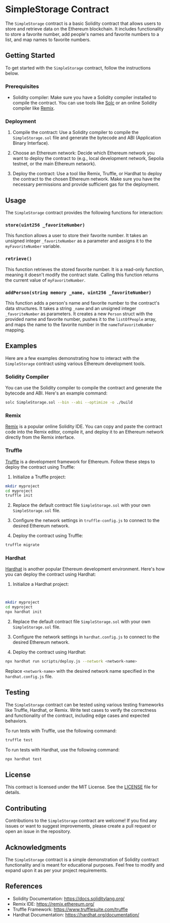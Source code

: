 # SimpleStorage Contract

The `SimpleStorage` contract is a basic Solidity contract that allows users to store and retrieve data on the Ethereum blockchain. It includes functionality to store a favorite number, add people's names and favorite numbers to a list, and map names to favorite numbers.

## Getting Started

To get started with the `SimpleStorage` contract, follow the instructions below.

### Prerequisites

- Solidity compiler: Make sure you have a Solidity compiler installed to compile the contract. You can use tools like [Solc](https://solidity.readthedocs.io/en/latest/installing-solidity.html) or an online Solidity compiler like [Remix](https://remix.ethereum.org/).

### Deployment

1. Compile the contract: Use a Solidity compiler to compile the `SimpleStorage.sol` file and generate the bytecode and ABI (Application Binary Interface).

2. Choose an Ethereum network: Decide which Ethereum network you want to deploy the contract to (e.g., local development network, Sepolia testnet, or the main Ethereum network).

3. Deploy the contract: Use a tool like Remix, Truffle, or Hardhat to deploy the contract to the chosen Ethereum network. Make sure you have the necessary permissions and provide sufficient gas for the deployment.

## Usage

The `SimpleStorage` contract provides the following functions for interaction:

### `store(uint256 _favoriteNumber)`

This function allows a user to store their favorite number. It takes an unsigned integer `_favoriteNumber` as a parameter and assigns it to the `myFavoriteNumber` variable.

### `retrieve()`

This function retrieves the stored favorite number. It is a read-only function, meaning it doesn't modify the contract state. Calling this function returns the current value of `myFavoriteNumber`.

### `addPerson(string memory _name, uint256 _favoriteNumber)`

This function adds a person's name and favorite number to the contract's data structures. It takes a string `_name` and an unsigned integer `_favoriteNumber` as parameters. It creates a new `Person` struct with the provided name and favorite number, pushes it to the `listOfPeople` array, and maps the name to the favorite number in the `nameToFavoriteNumber` mapping.

## Examples

Here are a few examples demonstrating how to interact with the `SimpleStorage` contract using various Ethereum development tools.

### Solidity Compiler

You can use the Solidity compiler to compile the contract and generate the bytecode and ABI. Here's an example command:

```bash
solc SimpleStorage.sol --bin --abi --optimize -o ./build
```

### Remix

[Remix](https://remix.ethereum.org/) is a popular online Solidity IDE. You can copy and paste the contract code into the Remix editor, compile it, and deploy it to an Ethereum network directly from the Remix interface.

### Truffle

[Truffle](https://www.trufflesuite.com/truffle) is a development framework for Ethereum. Follow these steps to deploy the contract using Truffle:

1. Initialize a Truffle project:
```bash
mkdir myproject
cd myproject
truffle init
```

2. Replace the default contract file `SimpleStorage.sol` with your own `SimpleStorage.sol` file.

3. Configure the network settings in `truffle-config.js` to connect to the desired Ethereum network.

4. Deploy the contract using Truffle:
```bash
truffle migrate
```

### Hardhat

[Hardhat](https://hardhat.org/) is another popular Ethereum development environment. Here's how you can deploy the contract using Hardhat:

1. Initialize a Hardhat project:
```bash


mkdir myproject
cd myproject
npx hardhat init
```

2. Replace the default contract file `SimpleStorage.sol` with your own `SimpleStorage.sol` file.

3. Configure the network settings in `hardhat.config.js` to connect to the desired Ethereum network.

4. Deploy the contract using Hardhat:
```bash
npx hardhat run scripts/deploy.js --network <network-name>
```
Replace `<network-name>` with the desired network name specified in the `hardhat.config.js` file.

## Testing

The `SimpleStorage` contract can be tested using various testing frameworks like Truffle, Hardhat, or Remix. Write test cases to verify the correctness and functionality of the contract, including edge cases and expected behaviors.

To run tests with Truffle, use the following command:
```bash
truffle test
```

To run tests with Hardhat, use the following command:
```bash
npx hardhat test
```

## License

This contract is licensed under the MIT License. See the [LICENSE](LICENSE) file for details.

## Contributing

Contributions to the `SimpleStorage` contract are welcome! If you find any issues or want to suggest improvements, please create a pull request or open an issue in the repository.

## Acknowledgments

The `SimpleStorage` contract is a simple demonstration of Solidity contract functionality and is meant for educational purposes. Feel free to modify and expand upon it as per your project requirements.

## References

- Solidity Documentation: https://docs.soliditylang.org/
- Remix IDE: https://remix.ethereum.org/
- Truffle Framework: https://www.trufflesuite.com/truffle
- Hardhat Documentation: https://hardhat.org/documentation/